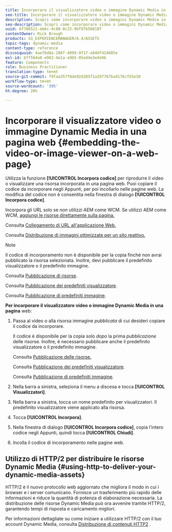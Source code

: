 ```yaml
---
title: Incorporare il visualizzatore video o immagine Dynamic Media in una pagina web
seo-title: Incorporare il visualizzatore video o immagine Dynamic Media in una pagina web
description: Scopri come incorporare video o immagini Dynamic Media in una pagina web
seo-description: Scopri come incorporare video o immagini Dynamic Media in una pagina web
uuid: 6f786521-eb6c-4c80-8c15-9bf97b56818f
contentOwner: Rick Brough
products: SG_EXPERIENCEMANAGER/6.4/ASSETS
topic-tags: dynamic-media
content-type: reference
discoiquuid: 4ae76d8a-208f-4099-9f17-a94df424685e
exl-id: bff564a8-e982-4e1a-a9b5-05e44e3e4d46
feature: Components
role: Business Practitioner
translation-type: tm+mt
source-git-commit: f9faa357f8de92d205f1a297767ba4176cfd1e10
workflow-type: tm+mt
source-wordcount: '395'
ht-degree: 20%

---
```


# Incorporare il visualizzatore video o immagine Dynamic Media in una pagina web {#embedding-the-video-or-image-viewer-on-a-web-page}

Utilizza la funzione **[!UICONTROL Incorpora codice]** per riprodurre il video o visualizzare una risorsa incorporata in una pagina web. Puoi copiare il codice da incorporare negli Appunti, per poi incollarlo nelle pagine web. La modifica del codice non è consentita nella finestra di dialogo **[!UICONTROL Incorpora codice]**.

Incorpora gli URL solo se _non_ utilizzi AEM come WCM. Se utilizzi AEM come WCM, [aggiungi le risorse direttamente sulla pagina.](adding-dynamic-media-assets-to-pages.md)

Consulta [Collegamento di URL all&#39;applicazione Web.](linking-urls-to-yourwebapplication.md)

Consulta [Distribuzione di immagini ottimizzate per un sito reattivo.](responsive-site.md)

>[!NOTE]
>
>Il codice di incorporamento non è disponibile per la copia finché non avrai pubblicato la risorsa selezionata. Inoltre, devi pubblicare il predefinito visualizzatore o il predefinito immagine.
>
>Consulta [Pubblicazione di risorse](publishing-dynamicmedia-assets.md).
>
>Consulta [Pubblicazione dei predefiniti visualizzatore](managing-viewer-presets.md#publishing-viewer-presets).
>
>Consulta [Pubblicazione di predefiniti immagine](managing-image-presets.md#publishing-image-presets).

**Per incorporare il visualizzatore video o immagine Dynamic Media in una pagina** web:

1. Passa al video o alla risorsa immagine *pubblicata* di cui desideri copiare il codice da incorporare.

   Il codice è disponibile per la copia solo *dopo* la prima *pubblicazione* delle risorse. Inoltre, è necessario pubblicare anche il predefinito visualizzatore o il predefinito immagine.

   Consulta [Pubblicazione delle risorse.](publishing-dynamicmedia-assets.md)

   Consulta [Pubblicazione dei predefiniti visualizzatore](managing-viewer-presets.md#publishing-viewer-presets).

   Consulta [Pubblicazione di predefiniti immagine](managing-image-presets.md#publishing-image-presets).

1. Nella barra a sinistra, seleziona il menu a discesa e tocca **[!UICONTROL Visualizzatori]**.
1. Nella barra a sinistra, tocca un nome predefinito per visualizzatori. Il predefinito visualizzatore viene applicato alla risorsa.
1. Tocca **[!UICONTROL Incorpora]**.
1. Nella finestra di dialogo **[!UICONTROL Incorpora codice]**, copia l’intero codice negli Appunti, quindi tocca **[!UICONTROL Chiudi]**.
1. Incolla il codice di incorporamento nelle pagine web.

## Utilizzo di HTTP/2 per distribuire le risorse Dynamic Media {#using-http-to-deliver-your-dynamic-media-assets}

HTTP/2 è il nuovo protocollo web aggiornato che migliora il modo in cui i browser e i server comunicano. Fornisce un trasferimento più rapido delle informazioni e riduce la quantità di potenza di elaborazione necessaria. La distribuzione delle risorse Dynamic Media può ora avvenire tramite HTTP/2, garantendo tempi di risposta e caricamento migliori.

Per informazioni dettagliate su come iniziare a utilizzare HTTP/2 con il tuo account Dynamic Media, consulta [Distribuzione di contenuti HTTP2](http2.md) .
